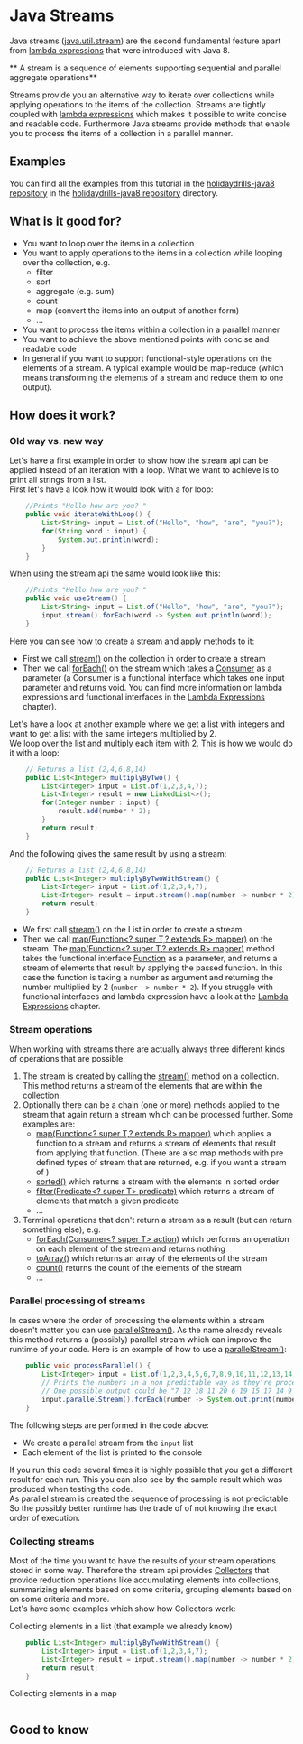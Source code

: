 # Java Streams
Java streams ([java.util.stream](https://docs.oracle.com/javase/8/docs/api/java/util/stream/package-summary.html)) are 
the second fundamental feature apart from [lambda expressions](../lambda-expressions/lambda-expressions.md) 
that were introduced with Java 8.  

** A stream is a sequence of elements supporting sequential and parallel aggregate operations**  

Streams provide you an alternative way to iterate over collections while applying operations to the items of the 
collection. Streams are tightly coupled with [lambda expressions](../lambda-expressions/lambda-expressions.md) which 
makes it possible to write concise and readable code. Furthermore Java streams provide methods that enable you to process 
the items of a collection in a parallel manner.

## Examples
You can find all the examples from this tutorial in the [holidaydrills-java8 repository](https://github.com/Holidaydrills/holidaydrills-Java8) 
in the [holidaydrills-java8 repository](https://github.com/Holidaydrills/holidaydrills-Java8/tree/master/src/main/java/com/holidaydrills/streams)
directory.

## What is it good for?
* You want to loop over the items in a collection
* You want to apply operations to the items in a collection while looping over the collection, e.g.
   * filter 
   * sort 
   * aggregate (e.g. sum)
   * count 
   * map (convert the items into an output of another form)
   * ...
* You want to process the items within a collection in a parallel manner
* You want to achieve the above mentioned points with concise and readable code
* In general if you want to support functional-style operations on the elements of a stream. A typical example would be 
map-reduce (which means transforming the elements of a stream and reduce them to one output).
   
## How does it work?
### Old way vs. new way
Let's have a first example in order to show how the stream api can be applied instead of an iteration with a loop. What 
we want to achieve is to print all strings from a list.  
First let's have a look how it would look with a for loop:
```Java
    //Prints "Hello how are you? "
    public void iterateWithLoop() {
        List<String> input = List.of("Hello", "how", "are", "you?");
        for(String word : input) {
            System.out.println(word);
        }
    }
``` 
When using the stream api the same would look like this:
```Java
    //Prints "Hello how are you? "
    public void useStream() {
        List<String> input = List.of("Hello", "how", "are", "you?");
        input.stream().forEach(word -> System.out.println(word));
    }
```
Here you can see how to create a stream and apply methods to it:
* First we call [stream()](https://docs.oracle.com/javase/8/docs/api/java/util/Collection.html#stream--) on the collection 
in order to create a stream
* Then we call [forEach()](https://docs.oracle.com/javase/8/docs/api/java/util/stream/Stream.html#forEach-java.util.function.Consumer-) 
on the stream which takes a [Consumer](https://docs.oracle.com/javase/8/docs/api/java/util/function/Consumer.html) as a 
parameter (a Consumer is a functional interface which takes one input parameter and returns void. You can find more information 
on lambda expressions and functional interfaces in the [Lambda Expressions](../lambda-expressions/lambda-expressions.md) 
chapter).  

Let's have a look at another example where we get a list with integers and want to get a list with the same integers multiplied 
by 2.  
We loop over the list and multiply each item with 2. This is how we would do it with a loop: 
```Java
    // Returns a list (2,4,6,8,14)
    public List<Integer> multiplyByTwo() {
        List<Integer> input = List.of(1,2,3,4,7);
        List<Integer> result = new LinkedList<>();
        for(Integer number : input) {
            result.add(number * 2);
        }
        return result;
    }
```

And the following gives the same result by using a stream: 
```Java
    // Returns a list (2,4,6,8,14)
    public List<Integer> multiplyByTwoWithStream() {
        List<Integer> input = List.of(1,2,3,4,7);
        List<Integer> result = input.stream().map(number -> number * 2).collect(Collectors.toList());
        return result;
    }
```
* We first call [stream()](https://docs.oracle.com/javase/8/docs/api/java/util/Collection.html#stream--) on the List in 
order to create a stream
* Then we call [map(Function<? super T,? extends R> mapper)](https://docs.oracle.com/javase/8/docs/api/java/util/stream/Stream.html#map-java.util.function.Function-) 
on the stream. The [map(Function<? super T,? extends R> mapper)](https://docs.oracle.com/javase/8/docs/api/java/util/stream/Stream.html#map-java.util.function.Function-) 
method takes the functional interface [Function](https://docs.oracle.com/javase/8/docs/api/java/util/function/Function.html) 
as a parameter, and returns a stream of elements that result by applying the passed function. In this case the function is 
taking a number as argument and returning the number multiplied by 2 (`number -> number * 2`). If you struggle with functional 
interfaces and lambda expression have a look at the [Lambda Expressions](../lambda-expressions/lambda-expressions.md) chapter. 

### Stream operations
When working with streams there are actually always three different kinds of operations that are possible:  
1. The stream is created by calling the [stream()](https://docs.oracle.com/javase/8/docs/api/java/util/Collection.html#stream--) 
method on a collection. This method returns a stream of the elements that are within the collection.
2. Optionally there can be a chain (one or more) methods applied to the stream that again return a stream which can be 
processed further. Some examples are: 
   * [map(Function<? super T,? extends R> mapper)](https://docs.oracle.com/javase/8/docs/api/java/util/stream/Stream.html#map-java.util.function.Function-) which 
   applies a function to a stream and returns a stream of elements that result from applying that function. (There are also map 
   methods with pre defined types of stream that are returned, e.g. if you want a stream of )
   * [sorted()](https://docs.oracle.com/javase/8/docs/api/java/util/stream/Stream.html#sorted--) which returns a stream 
   with the elements in sorted order
   * [filter(Predicate<? super T> predicate)](https://docs.oracle.com/javase/8/docs/api/java/util/stream/Stream.html#filter-java.util.function.Predicate-) 
   which returns a stream of elements that match a given predicate
   * ...
3. Terminal operations that don't return a stream as a result (but can return something else), e.g.
   * [forEach(Consumer<? super T> action)](https://docs.oracle.com/javase/8/docs/api/java/util/stream/Stream.html#forEach-java.util.function.Consumer-) 
   which performs an operation on each element of the stream and returns nothing
   * [toArray()](https://docs.oracle.com/javase/8/docs/api/java/util/stream/Stream.html#toArray--) which returns an array 
   of the elements of the stream
   * [count()](https://docs.oracle.com/javase/8/docs/api/java/util/stream/Stream.html#count--) returns the count of the 
   elements of the stream
   * ... 
   
### Parallel processing of streams
In cases where the order of processing the elements within a stream doesn't matter you can use [parallelStream()](https://docs.oracle.com/javase/8/docs/api/java/util/Collection.html#parallelStream--). 
As the name already reveals this method returns a (possibly) parallel stream which can improve the runtime of your code. 
Here is an example of how to use a [parallelStream()](https://docs.oracle.com/javase/8/docs/api/java/util/Collection.html#parallelStream--):   
```Java
    public void processParallel() {
        List<Integer> input = List.of(1,2,3,4,5,6,7,8,9,10,11,12,13,14,15,16,17,18,19,20);
        // Prints the numbers in a non predictable way as they're processed in parallel.
        // One possible output could be "7 12 18 11 20 6 19 15 17 14 9 16 3 10 2 8 1 5 4 13 "
        input.parallelStream().forEach(number -> System.out.print(number + " "));
    }
```
The following steps are performed in the code above:
* We create a parallel stream from the `input` list
* Each element of the list is printed to the console  

If you run this code several times it is highly possible that you get a different result for each run. This you can also 
see by the sample result which was produced when testing the code.  
As parallel stream is created the sequence of processing is not predictable. So the possibly better runtime has the trade of 
of not knowing the exact order of execution.

### Collecting streams
Most of the time you want to have the results of your stream operations stored in some way. Therefore the stream api provides 
[Collectors](https://docs.oracle.com/javase/8/docs/api/java/util/stream/Collectors.html) that provide reduction operations 
like accumulating elements into collections, summarizing elements based on some criteria, grouping elements based on on 
some criteria and more.   
Let's have some examples which show how Collectors work:  

Collecting elements in a list (that example we already know)
```Java
    public List<Integer> multiplyByTwoWithStream() {
        List<Integer> input = List.of(1,2,3,4,7);
        List<Integer> result = input.stream().map(number -> number * 2).collect(Collectors.toList());
        return result;
    }
```

Collecting elements in a map 
```Java
```


## Good to know